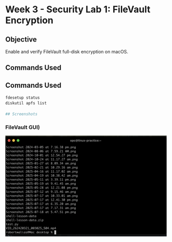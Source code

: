 # Week 3 - Security Lab 1: FileVault Encryption

## Objective
Enable and verify FileVault full-disk encryption on macOS.

## Commands Used

## Commands Used
```bash
fdesetup status
diskutil apfs list

## Screenshots
```
### FileVault GUI)
![FileVault GUI](./Screenshots/FileVault_GUI.png)

